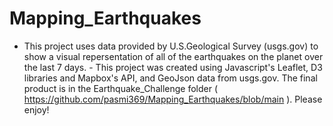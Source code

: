 # Mapping_Earthquakes
- This project uses data provided by U.S.Geological Survey (usgs.gov) to show a visual repersentation of all of the earthquakes on the planet over the last 7 days. - This project was created using Javascript's Leaflet, D3 libraries and Mapbox's API, and GeoJson data from usgs.gov. The final product is in the Earthquake_Challenge folder ( https://github.com/pasmi369/Mapping_Earthquakes/blob/main ). Please enjoy!
